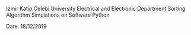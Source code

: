 Izmir Katip Celebi University Electrical and Electronic Department
               Sorting Algorithm Simulations
                    on Software Python


Date: 18/12/2019







